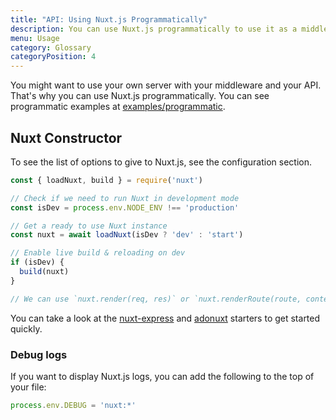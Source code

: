 ```yaml
---
title: "API: Using Nuxt.js Programmatically"
description: You can use Nuxt.js programmatically to use it as a middleware giving you the freedom of creating your own server for rendering your web applications.
menu: Usage
category: Glossary
categoryPosition: 4
---
```


You might want to use your own server with your middleware and your API. That's why you can use Nuxt.js programmatically.
You can see programmatic examples at [examples/programmatic](https://github.com/nuxt/nuxt.js/tree/dev/examples/programmatic/scripts).

## Nuxt Constructor

To see the list of options to give to Nuxt.js, see the configuration section.

```js
const { loadNuxt, build } = require('nuxt')

// Check if we need to run Nuxt in development mode
const isDev = process.env.NODE_ENV !== 'production'

// Get a ready to use Nuxt instance
const nuxt = await loadNuxt(isDev ? 'dev' : 'start')

// Enable live build & reloading on dev
if (isDev) {
  build(nuxt)
}

// We can use `nuxt.render(req, res)` or `nuxt.renderRoute(route, context)`
```

You can take a look at the [nuxt-express](https://github.com/nuxt/express) and [adonuxt](https://github.com/nuxt/adonuxt) starters to get started quickly.

### Debug logs

If you want to display Nuxt.js logs, you can add the following to the top of your file:

```js
process.env.DEBUG = 'nuxt:*'
```
